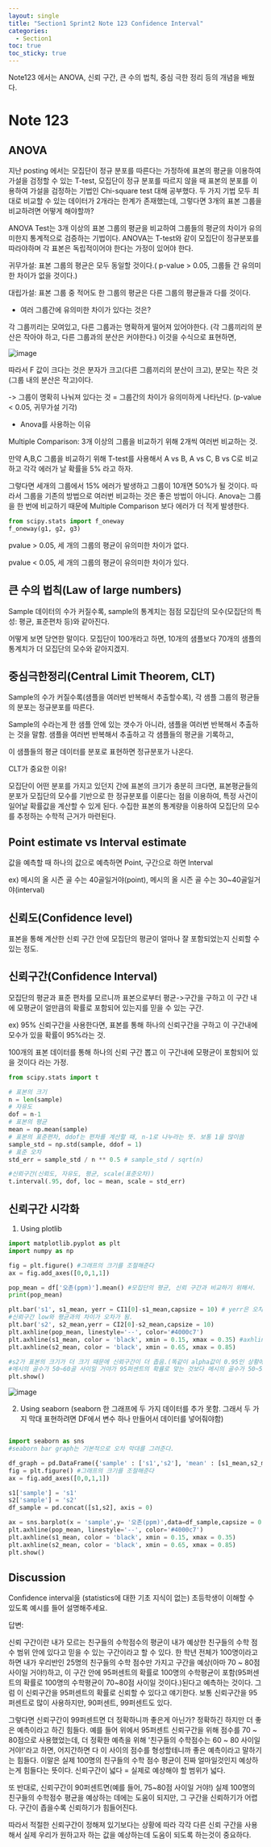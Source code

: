 ```yaml
---
layout: single
title: "Section1 Sprint2 Note 123 Confidence Interval"
categories:
  - Section1
toc: true
toc_sticky: true
---
```


Note123 에서는 ANOVA, 신뢰 구간, 큰 수의 법칙, 중심 극한 정리 등의 개념을 배웠다.

# Note 123

## ANOVA

지난 posting 에서는 모집단이 정규 분포를 따른다는 가정하에 표본의 평균을 이용하여 가설을 검정할 수 있는 T-test, 
모집단이 정규 분포를 따르지 않을 때 표본의 분포를 이용하여 가설을 검정하는 기법인 Chi-square test 대해 공부했다.
두 가지 기법 모두 최대로 비교할 수 있는 데이터가 2개라는 한계가 존재했는데, 그렇다면 3개의 표본 그룹을 비교하려면 어떻게 해야할까?

ANOVA Test는 3개 이상의 표본 그룹의 평균을 비교하여 그룹들의 평균의 차이가 유의미한지 통계적으로 검증하는 기법이다. ANOVA는 T-test와 같이
모집단이 정규분포를 따라야하며 각 표본은 독립적이어야 한다는 가정이 있어야 한다.

귀무가설: 표본 그룹의 평균은 모두 동일할 것이다.( p-value > 0.05, 그룹들 간 유의미한 차이가 없을 것이다.)

대립가설: 표본 그룹 중 적어도 한 그룹의 평균은 다른 그룹의 평균들과 다를 것이다.

- 여러 그룹간에 유의미한 차이가 있다는 것은?

각 그룹끼리는 모여있고, 다른 그룹과는 명확하게 떨어져 있어야한다. (각 그룹끼리의 분산은 작아야 하고, 다른 그룹과의 분산은 커야한다.)
이것을 수식으로 표현하면,

![image](https://user-images.githubusercontent.com/97672187/151537943-18895462-8d60-498c-add3-1dd6ae180ab6.png)

따라서 F 값이 크다는 것은 분자가 크고(다른 그룹끼리의 분산이 크고), 분모는 작은 것(그룹 내의 분산은 작고)이다.

-> 그룹이 명확히 나눠져 있다는 것 = 그룹간의 차이가 유의미하게 나타난다. (p-value < 0.05, 귀무가설 기각)

* Anova를 사용하는 이유

Multiple Comparison: 3개 이상의 그룹을 비교하기 위해 2개씩 여러번 비교하는 것.

만약 A,B,C 그룹을 비교하기 위해 T-test를 사용해서 A vs B, A vs C, B vs C로 비교하고 각각 에러가 날 확률을 5% 라고 하자.

그렇다면 세개의 그룹에서 15% 에러가 발생하고 그룹이 10개면 50%가 될 것이다. 따라서 그룹을 기존의 방법으로 여러번 비교하는 것은 좋은 방법이 아니다.
Anova는 그룹을 한 번에 비교하기 때문에 Multiple Comparison 보다 에러가 더 적게 발생한다.

```python
from scipy.stats import f_oneway
f_oneway(g1, g2, g3)
```

pvalue > 0.05, 세 개의 그룹의 평균이 유의미한 차이가 없다.

pvalue < 0.05, 세 개의 그룹의 평균이 유의미한 차이가 있다.

## 큰 수의 법칙(Law of large numbers)

Sample 데이터의 수가 커질수록, sample의 통계치는 점점 모집단의 모수(모집단의 특성: 평균, 표준편차 등)와 같아진다.

어떻게 보면 당연한 말이다. 모집단이 100개라고 하면, 10개의 샘플보다 70개의 샘플의 통계치가 더 모집단의 모수와 같아지겠지.

## 중심극한정리(Central Limit Theorem, CLT)

Sample의 수가 커질수록(샘플을 여러번 반복해서 추출할수록), 각 샘플 그룹의 평균들의 분포는 정규분포를 따른다.

Sample의 수라는게 한 샘플 안에 있는 갯수가 아니라, 샘플을 여러번 반복해서 추출하는 것을 말함. 샘플을 여러번 반복해서 추출하고 각 샘플들의 평균을 기록하고,

이 샘플들의 평균 데이터를 분포로 표현하면 정규분포가 나온다.

CLT가 중요한 이유!

모집단이 어떤 분포를 가지고 있던지 간에 표본의 크기가 충분히 크다면, 표본평균들의 분포가 모집단의 모수를 기반으로 한 정규분포를 이룬다는 점을 이용하여, 특정 사건이 일어날 확률값을 계산할 수 있게 된다. 수집한 표본의 통계량을 이용하여 모집단의 모수를 추정하는 수학적 근거가 마련된다.

## Point estimate vs Interval estimate

값을 예측할 때 하나의 값으로 예측하면 Point, 구간으로 하면 Interval

ex) 메시의 올 시즌 골 수는 40골일거야(point), 메시의 올 시즌 골 수는 30~40골일거야(interval)

## 신뢰도(Confidence level)

표본을 통해 계산한 신뢰 구간 안에 모집단의 평균이 얼마나 잘 포함되었는지 신뢰할 수 있는 정도.

## 신뢰구간(Confidence Interval)

모집단의 평균과 표준 편차를 모르니까 표본으로부터 평균->구간을 구하고 이 구간 내에 모평균이 얼만큼의 확률로 포함되어 있는지를 믿을 수 있는 구간.

ex) 95% 신뢰구간을 사용한다면, 표본를 통해 하나의 신뢰구간을 구하고 이 구간내에 모수가 있을 확률이 95%라는 것.

100개의 표본 데이터를 통해 하나의 신뢰 구간 뽑고 이 구간내에 모평균이 포함되어 있을 것이다 라는 가정.

```python
from scipy.stats import t

# 표본의 크기
n = len(sample)
# 자유도
dof = n-1
# 표본의 평균
mean = np.mean(sample)
# 표본의 표준편차, ddof는 편차를 계산할 때, n-1로 나누라는 뜻. 보통 1을 많이씀
sample_std = np.std(sample, ddof = 1)
# 표준 오차
std_err = sample_std / n ** 0.5 # sample_std / sqrt(n)

#신뢰구간(신뢰도, 자유도, 평균, scale(표준오차))
t.interval(.95, dof, loc = mean, scale = std_err)
```
## 신뢰구간 시각화

1) Using plotlib

```python
import matplotlib.pyplot as plt
import numpy as np

fig = plt.figure() #그래프의 크기를 조절해준다
ax = fig.add_axes([0,0,1,1])

pop_mean = df['오존(ppm)'].mean() #모집단의 평균, 신뢰 구간과 비교하기 위해서.
print(pop_mean)

plt.bar('s1', s1_mean, yerr = CI1[0]-s1_mean,capsize = 10) # yerr은 오차막대, capsize는 오차막대의 넓이
#신뢰구간 low와 평균과의 차이가 오차가 됨.
plt.bar('s2', s2_mean,yerr = CI2[0]-s2_mean,capsize = 10)
plt.axhline(pop_mean, linestyle='--', color='#4000c7')
plt.axhline(s1_mean, color = 'black', xmin = 0.15, xmax = 0.35) #axhline은 가로선. 막대 끝에 검은색 선을 그리기 위함, 세로선은 axvline
plt.axhline(s2_mean, color = 'black', xmin = 0.65, xmax = 0.85)

#s2가 표본의 크기가 더 크기 때문에 신뢰구간이 더 좁음.(똑같이 alpha값이 0.95인 상황에서는 신뢰구간이 좁을수록 더 정확함)
#메시의 골수가 50~60골 사이일 거야가 95퍼센트의 확률로 맞는 것보다 메시의 골수가 50~55골 사이일 거야가 95퍼센트 확률로 맞는게 더 정확하고 좋은 분석.
plt.show()
```

![image](https://user-images.githubusercontent.com/97672187/151541853-0fb0ce5f-2a18-4dc8-8fc9-69051866e615.png)


2) Using seaborn (seaborn 한 그래프에 두 가지 데이터를 추가 못함. 그래서 두 가지 막대 표현하려면 DF에서 변수 하나 만들어서 데이터를 넣어줘야함)

```python

import seaborn as sns
#seaborn bar graph는 기본적으로 오차 막대를 그려준다.

df_graph = pd.DataFrame({'sample' : ['s1','s2'], 'mean' : [s1_mean,s2_mean]})
fig = plt.figure() #그래프의 크기를 조절해준다
ax = fig.add_axes([0,0,1,1])

s1['sample'] = 's1'
s2['sample'] = 's2'
df_sample = pd.concat([s1,s2], axis = 0)

ax = sns.barplot(x = 'sample',y= '오존(ppm)',data=df_sample,capsize = 0.1)
plt.axhline(pop_mean, linestyle='--', color='#4000c7')
plt.axhline(s1_mean, color = 'black', xmin = 0.15, xmax = 0.35)
plt.axhline(s2_mean, color = 'black', xmin = 0.65, xmax = 0.85)
plt.show()

```



## Discussion

Confidence interval을 (statistics에 대한 기초 지식이 없는) 초등학생이 이해할 수 있도록 예시를 들어 설명해주세요.

답변:

신뢰 구간이란 내가 모르는 친구들의 수학점수의 평균이 내가 예상한 친구들의 수학 점수 범위 안에 있다고 믿을 수 있는 구간이라고 할 수 있다. 한 학년 전체가 100명이라고 하면 내가 우리반인 25명의 친구들의 수학 점수만 가지고 구간을 예상(아마 70 ~ 80점 사이일 거야!)하고, 이 구간 안에 95퍼센트의 확률로 100명의 수학평균이 포함(95퍼센트의 확률로 100명의 수학평균이 70~80점 사이일 것이다.)된다고 예측하는 것이다. 그럼 이 신뢰구간을 95퍼센트의 확률로 신뢰할 수 있다고 얘기한다. 보통 신뢰구간을 95퍼센트로 많이 사용하지만, 90퍼센트, 99퍼센트도 있다.

그렇다면 신뢰구간이 99퍼센트면 더 정확하니까 좋은게 아닌가? 정확하긴 하지만 더 좋은 예측이라고 하긴 힘들다. 예를 들어 위에서 95퍼센트 신뢰구간을 위해 점수를 70 ~ 80점으로 사용했었는데, 더 정확한 예측을 위해 '친구들의 수학점수는 60 ~ 80 사이일 거야!'라고 하면, 어지간하면 다 이 사이의 점수를 형성할테니까 좋은 예측이라고 말하기는 힘들다. 이말은 실제 100명의 친구들의 수학 점수 평균이 진짜 얼마일것인지 예상하는게 힘들다는 뜻이다. 신뢰구간이 넓다 = 실제로 예상해야 할 범위가 넓다.

또 반대로, 신뢰구간이 90퍼센트면(예를 들어, 75~80점 사이일 거야!) 실제 100명의 친구들의 수학점수 평균을 예상하는 데에는 도움이 되지만, 그 구간을 신뢰하기가 어렵다. 구간이 좁을수록 신뢰하기가 힘들어진다.

따라서 적절한 신뢰구간이 정해져 있기보다는 상황에 따라 각각 다른 신뢰 구간을 사용해서 실제 우리가 원하고자 하는 값을 예상하는데 도움이 되도록 하는것이 중요하다.

